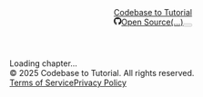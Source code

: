 <!DOCTYPE html><html lang="en"><head><meta charSet="utf-8"/><meta name="viewport" content="width=device-width, initial-scale=1"/><link rel="stylesheet" href="/_next/static/css/213d763d8833f79e.css" data-precedence="next"/><link rel="preload" as="script" fetchPriority="low" href="/_next/static/chunks/webpack-1201fd8a3c28b1cb.js"/><script src="/_next/static/chunks/4bd1b696-96342b1fb8bcb933.js" async=""></script><script src="/_next/static/chunks/1684-b2b16449d27696d4.js" async=""></script><script src="/_next/static/chunks/main-app-5518523dddf30468.js" async=""></script><script src="/_next/static/chunks/8e1d74a4-ecb8237a07ad8271.js" async=""></script><script src="/_next/static/chunks/0e5ce63c-e41159d3061d0daf.js" async=""></script><script src="/_next/static/chunks/9352-07a6cdd90a1ff8da.js" async=""></script><script src="/_next/static/chunks/2995-c85c936ac230edbc.js" async=""></script><script src="/_next/static/chunks/869-4e9ae5ff9db21a73.js" async=""></script><script src="/_next/static/chunks/app/layout-89b20c3020f1de72.js" async=""></script><script src="/_next/static/chunks/ee560e2c-58e411511cc8d6d0.js" async=""></script><script src="/_next/static/chunks/f8025e75-cc3c0be17415ffd8.js" async=""></script><script src="/_next/static/chunks/e0368f7a-1235c34447e61195.js" async=""></script><script src="/_next/static/chunks/1125-dbeeb79224fddef2.js" async=""></script><script src="/_next/static/chunks/867-45320c4aa474a9d5.js" async=""></script><script src="/_next/static/chunks/app/tutorial/%5BtutorialId%5D/%5BchapterName%5D/page-c32b5301582b9abc.js" async=""></script><link rel="preload" href="https://www.googletagmanager.com/gtag/js?id=G-E9Q2HBBZFZ" as="script"/><meta name="next-size-adjust" content=""/><title>Codebase to Tutorial</title><meta name="description" content="Generate easy to follow tutorials from GitHub codebases with AI"/><link rel="icon" href="/favicon.ico" type="image/x-icon" sizes="32x32"/><script>document.querySelectorAll('body link[rel="icon"], body link[rel="apple-touch-icon"]').forEach(el => document.head.appendChild(el))</script><script src="/_next/static/chunks/polyfills-42372ed130431b0a.js" noModule=""></script></head><body class="__variable_5cfdac __variable_9a8899 antialiased"><script>((e,t,r,n,o,a,i,l)=>{let u=document.documentElement,s=["light","dark"];function c(t){var r;(Array.isArray(e)?e:[e]).forEach(e=>{let r="class"===e,n=r&&a?o.map(e=>a[e]||e):o;r?(u.classList.remove(...n),u.classList.add(a&&a[t]?a[t]:t)):u.setAttribute(e,t)}),r=t,l&&s.includes(r)&&(u.style.colorScheme=r)}if(n)c(n);else try{let e=localStorage.getItem(t)||r,n=i&&"system"===e?window.matchMedia("(prefers-color-scheme: dark)").matches?"dark":"light":e;c(n)}catch(e){}})("class","theme","light",null,["light","dark"],null,true,true)</script><div class="relative flex min-h-screen flex-col bg-background"><header class="z-50 w-full border-b border-border/40 bg-background/95 backdrop-blur supports-[backdrop-filter]:bg-background/60 px-6"><div class="container flex h-14 max-w-screen-2xl items-center justify-between"><div class="flex flex-col items-start"><a class="flex items-center" href="/"><span class="font-semibold text-lg">Codebase to Tutorial</span></a></div><div class="flex items-center space-x-3"><a target="_blank" rel="noopener noreferrer" class="flex items-center gap-2 text-sm text-muted-foreground hover:text-foreground transition-colors" title="View The-Pocket/PocketFlow-Tutorial-Codebase-Knowledge on GitHub" href="https://github.com/The-Pocket/PocketFlow-Tutorial-Codebase-Knowledge"><svg stroke="currentColor" fill="currentColor" stroke-width="0" viewBox="0 0 496 512" class="h-4 w-4" height="1em" width="1em" xmlns="http://www.w3.org/2000/svg"><path d="M165.9 397.4c0 2-2.3 3.6-5.2 3.6-3.3.3-5.6-1.3-5.6-3.6 0-2 2.3-3.6 5.2-3.6 3-.3 5.6 1.3 5.6 3.6zm-31.1-4.5c-.7 2 1.3 4.3 4.3 4.9 2.6 1 5.6 0 6.2-2s-1.3-4.3-4.3-5.2c-2.6-.7-5.5.3-6.2 2.3zm44.2-1.7c-2.9.7-4.9 2.6-4.6 4.9.3 2 2.9 3.3 5.9 2.6 2.9-.7 4.9-2.6 4.6-4.6-.3-1.9-3-3.2-5.9-2.9zM244.8 8C106.1 8 0 113.3 0 252c0 110.9 69.8 205.8 169.5 239.2 12.8 2.3 17.3-5.6 17.3-12.1 0-6.2-.3-40.4-.3-61.4 0 0-70 15-84.7-29.8 0 0-11.4-29.1-27.8-36.6 0 0-22.9-15.7 1.6-15.4 0 0 24.9 2 38.6 25.8 21.9 38.6 58.6 27.5 72.9 20.9 2.3-16 8.8-27.1 16-33.7-55.9-6.2-112.3-14.3-112.3-110.5 0-27.5 7.6-41.3 23.6-58.9-2.6-6.5-11.1-33.3 2.6-67.9 20.9-6.5 69 27 69 27 20-5.6 41.5-8.5 62.8-8.5s42.8 2.9 62.8 8.5c0 0 48.1-33.6 69-27 13.7 34.7 5.2 61.4 2.6 67.9 16 17.7 25.8 31.5 25.8 58.9 0 96.5-58.9 104.2-114.8 110.5 9.2 7.9 17 22.9 17 46.4 0 33.7-.3 75.4-.3 83.6 0 6.5 4.6 14.4 17.3 12.1C428.2 457.8 496 362.9 496 252 496 113.3 383.5 8 244.8 8zM97.2 352.9c-1.3 1-1 3.3.7 5.2 1.6 1.6 3.9 2.3 5.2 1 1.3-1 1-3.3-.7-5.2-1.6-1.6-3.9-2.3-5.2-1zm-10.8-8.1c-.7 1.3.3 2.9 2.3 3.9 1.6 1 3.6.7 4.3-.7.7-1.3-.3-2.9-2.3-3.9-2-.6-3.6-.3-4.3.7zm32.4 35.6c-1.6 1.3-1 4.3 1.3 6.2 2.3 2.3 5.2 2.6 6.5 1 1.3-1.3.7-4.3-1.3-6.2-2.2-2.3-5.2-2.6-6.5-1zm-11.4-14.7c-1.6 1-1.6 3.6 0 5.9 1.6 2.3 4.3 3.3 5.6 2.3 1.6-1.3 1.6-3.9 0-6.2-1.4-2.3-4-3.3-5.6-2z"></path></svg><span class="hidden sm:inline">Open Source</span><span class="text-xs">(...)</span></a><button data-slot="button" class="inline-flex items-center justify-center gap-2 whitespace-nowrap rounded-md text-sm font-medium transition-all disabled:pointer-events-none disabled:opacity-50 [&amp;_svg]:pointer-events-none [&amp;_svg:not([class*=&#x27;size-&#x27;])]:size-4 shrink-0 [&amp;_svg]:shrink-0 outline-none focus-visible:border-ring focus-visible:ring-ring/50 focus-visible:ring-[3px] aria-invalid:ring-destructive/20 dark:aria-invalid:ring-destructive/40 aria-invalid:border-destructive border bg-background shadow-xs hover:bg-accent hover:text-accent-foreground dark:bg-input/30 dark:border-input dark:hover:bg-input/50 size-9 h-9 w-9" disabled=""></button></div></div></header><main class="flex-1"><div class="container mx-auto p-4 text-center">Loading chapter...</div><!--$--><!--/$--><!--$--><!--/$--></main><footer class="border-t border-border/40 bg-background/95 backdrop-blur supports-[backdrop-filter]:bg-background/60"><div class="container mx-auto px-6 py-8"><div class="flex flex-col md:flex-row justify-between items-center space-y-4 md:space-y-0"><div class="text-sm text-muted-foreground">© <!-- -->2025<!-- --> Codebase to Tutorial. All rights reserved.</div><div class="flex items-center space-x-6"><a class="text-sm text-muted-foreground hover:text-foreground transition-colors" href="/terms">Terms of Service</a><a class="text-sm text-muted-foreground hover:text-foreground transition-colors" href="/privacy">Privacy Policy</a></div></div></div></footer></div><script src="/_next/static/chunks/webpack-1201fd8a3c28b1cb.js" async=""></script><script>(self.__next_f=self.__next_f||[]).push([0])</script><script>self.__next_f.push([1,"1:\"$Sreact.fragment\"\n2:I[99304,[\"6711\",\"static/chunks/8e1d74a4-ecb8237a07ad8271.js\",\"5105\",\"static/chunks/0e5ce63c-e41159d3061d0daf.js\",\"9352\",\"static/chunks/9352-07a6cdd90a1ff8da.js\",\"2995\",\"static/chunks/2995-c85c936ac230edbc.js\",\"869\",\"static/chunks/869-4e9ae5ff9db21a73.js\",\"7177\",\"static/chunks/app/layout-89b20c3020f1de72.js\"],\"ThemeProvider\"]\n3:I[56695,[\"6711\",\"static/chunks/8e1d74a4-ecb8237a07ad8271.js\",\"5105\",\"static/chunks/0e5ce63c-e41159d3061d0daf.js\",\"9352\",\"static/chunks/9352-07a6cdd90a1ff8da.js\",\"2995\",\"static/chunks/2995-c85c936ac230edbc.js\",\"869\",\"static/chunks/869-4e9ae5ff9db21a73.js\",\"7177\",\"static/chunks/app/layout-89b20c3020f1de72.js\"],\"Header\"]\n4:I[87555,[],\"\"]\n5:I[31295,[],\"\"]\n6:I[6874,[\"6711\",\"static/chunks/8e1d74a4-ecb8237a07ad8271.js\",\"5105\",\"static/chunks/0e5ce63c-e41159d3061d0daf.js\",\"9352\",\"static/chunks/9352-07a6cdd90a1ff8da.js\",\"2995\",\"static/chunks/2995-c85c936ac230edbc.js\",\"869\",\"static/chunks/869-4e9ae5ff9db21a73.js\",\"7177\",\"static/chunks/app/layout-89b20c3020f1de72.js\"],\"\"]\n7:I[69243,[\"6711\",\"static/chunks/8e1d74a4-ecb8237a07ad8271.js\",\"5105\",\"static/chunks/0e5ce63c-e41159d3061d0daf.js\",\"9352\",\"static/chunks/9352-07a6cdd90a1ff8da.js\",\"2995\",\"static/chunks/2995-c85c936ac230edbc.js\",\"869\",\"static/chunks/869-4e9ae5ff9db21a73.js\",\"7177\",\"static/chunks/app/layout-89b20c3020f1de72.js\"],\"\"]\n8:I[90894,[],\"ClientPageRoot\"]\n9:I[69535,[\"6711\",\"static/chunks/8e1d74a4-ecb8237a07ad8271.js\",\"844\",\"static/chunks/ee560e2c-58e411511cc8d6d0.js\",\"5897\",\"static/chunks/f8025e75-cc3c0be17415ffd8.js\",\"5661\",\"static/chunks/e0368f7a-1235c34447e61195.js\",\"2995\",\"static/chunks/2995-c85c936ac230edbc.js\",\"1125\",\"static/chunks/1125-dbeeb79224fddef2.js\",\"867\",\"static/chunks/867-45320c4aa474a9d5.js\",\"6204\",\"static/chunks/app/tutorial/%5BtutorialId%5D/%5BchapterName%5D/page-c32b5301582b9abc.js\"],\"default\"]\na:I[59665,[],\"MetadataBoundary\"]\nc:I[59665,[],\"OutletBoundary\"]\nf:I[74911,[],\"AsyncMetadataOutlet\"]\n11:I[59665,[],\"ViewportBoundary\"]\n13:I[26614,[],\"\"]\n14:\"$Sreact.suspense\"\n15:I[74911,[],\"AsyncMetadata\"]\n:HL[\"/_"])</script><script>self.__next_f.push([1,"next/static/media/569ce4b8f30dc480-s.p.woff2\",\"font\",{\"crossOrigin\":\"\",\"type\":\"font/woff2\"}]\n:HL[\"/_next/static/media/93f479601ee12b01-s.p.woff2\",\"font\",{\"crossOrigin\":\"\",\"type\":\"font/woff2\"}]\n:HL[\"/_next/static/css/213d763d8833f79e.css\",\"style\"]\n"])</script><script>self.__next_f.push([1,"0:{\"P\":null,\"b\":\"lQu18Dp0r5Btz8xOWpcsK\",\"p\":\"\",\"c\":[\"\",\"tutorial\",\"21b63684-b6f1-4d9a-a021-afdf505ec370\",\"07_ai_chat_interface___processing_.md\"],\"i\":false,\"f\":[[[\"\",{\"children\":[\"tutorial\",{\"children\":[[\"tutorialId\",\"21b63684-b6f1-4d9a-a021-afdf505ec370\",\"d\"],{\"children\":[[\"chapterName\",\"07_ai_chat_interface___processing_.md\",\"d\"],{\"children\":[\"__PAGE__\",{}]}]}]}]},\"$undefined\",\"$undefined\",true],[\"\",[\"$\",\"$1\",\"c\",{\"children\":[[[\"$\",\"link\",\"0\",{\"rel\":\"stylesheet\",\"href\":\"/_next/static/css/213d763d8833f79e.css\",\"precedence\":\"next\",\"crossOrigin\":\"$undefined\",\"nonce\":\"$undefined\"}]],[\"$\",\"html\",null,{\"lang\":\"en\",\"suppressHydrationWarning\":true,\"children\":[\"$\",\"body\",null,{\"className\":\"__variable_5cfdac __variable_9a8899 antialiased\",\"children\":[[\"$\",\"$L2\",null,{\"attribute\":\"class\",\"defaultTheme\":\"light\",\"disableTransitionOnChange\":true,\"children\":[\"$\",\"div\",null,{\"className\":\"relative flex min-h-screen flex-col bg-background\",\"children\":[[\"$\",\"$L3\",null,{}],[\"$\",\"main\",null,{\"className\":\"flex-1\",\"children\":[\"$\",\"$L4\",null,{\"parallelRouterKey\":\"children\",\"error\":\"$undefined\",\"errorStyles\":\"$undefined\",\"errorScripts\":\"$undefined\",\"template\":[\"$\",\"$L5\",null,{}],\"templateStyles\":\"$undefined\",\"templateScripts\":\"$undefined\",\"notFound\":[[[\"$\",\"title\",null,{\"children\":\"404: This page could not be found.\"}],[\"$\",\"div\",null,{\"style\":{\"fontFamily\":\"system-ui,\\\"Segoe UI\\\",Roboto,Helvetica,Arial,sans-serif,\\\"Apple Color Emoji\\\",\\\"Segoe UI Emoji\\\"\",\"height\":\"100vh\",\"textAlign\":\"center\",\"display\":\"flex\",\"flexDirection\":\"column\",\"alignItems\":\"center\",\"justifyContent\":\"center\"},\"children\":[\"$\",\"div\",null,{\"children\":[[\"$\",\"style\",null,{\"dangerouslySetInnerHTML\":{\"__html\":\"body{color:#000;background:#fff;margin:0}.next-error-h1{border-right:1px solid rgba(0,0,0,.3)}@media (prefers-color-scheme:dark){body{color:#fff;background:#000}.next-error-h1{border-right:1px solid rgba(255,255,255,.3)}}\"}}],[\"$\",\"h1\",null,{\"className\":\"next-error-h1\",\"style\":{\"display\":\"inline-block\",\"margin\":\"0 20px 0 0\",\"padding\":\"0 23px 0 0\",\"fontSize\":24,\"fontWeight\":500,\"verticalAlign\":\"top\",\"lineHeight\":\"49px\"},\"children\":404}],[\"$\",\"div\",null,{\"style\":{\"display\":\"inline-block\"},\"children\":[\"$\",\"h2\",null,{\"style\":{\"fontSize\":14,\"fontWeight\":400,\"lineHeight\":\"49px\",\"margin\":0},\"children\":\"This page could not be found.\"}]}]]}]}]],[]],\"forbidden\":\"$undefined\",\"unauthorized\":\"$undefined\"}]}],[\"$\",\"footer\",null,{\"className\":\"border-t border-border/40 bg-background/95 backdrop-blur supports-[backdrop-filter]:bg-background/60\",\"children\":[\"$\",\"div\",null,{\"className\":\"container mx-auto px-6 py-8\",\"children\":[\"$\",\"div\",null,{\"className\":\"flex flex-col md:flex-row justify-between items-center space-y-4 md:space-y-0\",\"children\":[[\"$\",\"div\",null,{\"className\":\"text-sm text-muted-foreground\",\"children\":[\"© \",2025,\" Codebase to Tutorial. All rights reserved.\"]}],[\"$\",\"div\",null,{\"className\":\"flex items-center space-x-6\",\"children\":[[\"$\",\"$L6\",null,{\"href\":\"/terms\",\"className\":\"text-sm text-muted-foreground hover:text-foreground transition-colors\",\"children\":\"Terms of Service\"}],[\"$\",\"$L6\",null,{\"href\":\"/privacy\",\"className\":\"text-sm text-muted-foreground hover:text-foreground transition-colors\",\"children\":\"Privacy Policy\"}]]}]]}]}]}]]}]}],[\"$\",\"$L7\",null,{\"async\":true,\"src\":\"https://www.googletagmanager.com/gtag/js?id=G-E9Q2HBBZFZ\"}],[\"$\",\"$L7\",null,{\"id\":\"google-analytics\",\"children\":\"\\n            window.dataLayer = window.dataLayer || [];\\n            function gtag(){dataLayer.push(arguments);}\\n            gtag('js', new Date());\\n            gtag('config', 'G-E9Q2HBBZFZ');\\n          \"}],[\"$\",\"$L7\",null,{\"id\":\"pocketflow-chatbot\",\"strategy\":\"afterInteractive\",\"children\":\"\\n            (function() {\\n                var script = document.createElement(\\\"script\\\");\\n                script.src = \\\"https://askthispage.com/embed/chatbot.js\\\";\\n                script.onload = function() {\\n                    initializeChatbot({\\n                        extra_urls: [],\\n                        prefixes: [\\\"https://code2tutorial.com\\\",\\\"https://github.com\\\"],\\n                        chatbotName: 'Got Questions?',\\n                        wsUrl: 'wss://askthispage.com/api/ws/chat',\\n                        instruction: '',\\n                        isOpen: false\\n                    });\\n                };\\n                document.head.appendChild(script);\\n            })();\\n          \"}]]}]}]]}],{\"children\":[\"tutorial\",[\"$\",\"$1\",\"c\",{\"children\":[null,[\"$\",\"$L4\",null,{\"parallelRouterKey\":\"children\",\"error\":\"$undefined\",\"errorStyles\":\"$undefined\",\"errorScripts\":\"$undefined\",\"template\":[\"$\",\"$L5\",null,{}],\"templateStyles\":\"$undefined\",\"templateScripts\":\"$undefined\",\"notFound\":\"$undefined\",\"forbidden\":\"$undefined\",\"unauthorized\":\"$undefined\"}]]}],{\"children\":[[\"tutorialId\",\"21b63684-b6f1-4d9a-a021-afdf505ec370\",\"d\"],[\"$\",\"$1\",\"c\",{\"children\":[null,[\"$\",\"$L4\",null,{\"parallelRouterKey\":\"children\",\"error\":\"$undefined\",\"errorStyles\":\"$undefined\",\"errorScripts\":\"$undefined\",\"template\":[\"$\",\"$L5\",null,{}],\"templateStyles\":\"$undefined\",\"templateScripts\":\"$undefined\",\"notFound\":\"$undefined\",\"forbidden\":\"$undefined\",\"unauthorized\":\"$undefined\"}]]}],{\"children\":[[\"chapterName\",\"07_ai_chat_interface___processing_.md\",\"d\"],[\"$\",\"$1\",\"c\",{\"children\":[null,[\"$\",\"$L4\",null,{\"parallelRouterKey\":\"children\",\"error\":\"$undefined\",\"errorStyles\":\"$undefined\",\"errorScripts\":\"$undefined\",\"template\":[\"$\",\"$L5\",null,{}],\"templateStyles\":\"$undefined\",\"templateScripts\":\"$undefined\",\"notFound\":\"$undefined\",\"forbidden\":\"$undefined\",\"unauthorized\":\"$undefined\"}]]}],{\"children\":[\"__PAGE__\",[\"$\",\"$1\",\"c\",{\"children\":[[\"$\",\"$L8\",null,{\"Component\":\"$9\",\"searchParams\":{},\"params\":{\"tutorialId\":\"21b63684-b6f1-4d9a-a021-afdf505ec370\",\"chapterName\":\"07_ai_chat_interface___processing_.md\"}}],[\"$\",\"$La\",null,{\"children\":\"$Lb\"}],null,[\"$\",\"$Lc\",null,{\"children\":[\"$Ld\",\"$Le\",[\"$\",\"$Lf\",null,{\"promise\":\"$@10\"}]]}]]}],{},null,false]},null,false]},null,false]},null,false]},null,false],[\"$\",\"$1\",\"h\",{\"children\":[null,[\"$\",\"$1\",\"3vmymgTWuUJZ4WeIMXznQ\",{\"children\":[[\"$\",\"$L11\",null,{\"children\":\"$L12\"}],[\"$\",\"meta\",null,{\"name\":\"next-size-adjust\",\"content\":\"\"}]]}],null]}],false]],\"m\":\"$undefined\",\"G\":[\"$13\",\"$undefined\"],\"s\":false,\"S\":false}\n"])</script><script>self.__next_f.push([1,"b:[\"$\",\"$14\",null,{\"fallback\":null,\"children\":[\"$\",\"$L15\",null,{\"promise\":\"$@16\"}]}]\ne:null\n12:[[\"$\",\"meta\",\"0\",{\"charSet\":\"utf-8\"}],[\"$\",\"meta\",\"1\",{\"name\":\"viewport\",\"content\":\"width=device-width, initial-scale=1\"}]]\nd:null\n16:{\"metadata\":[[\"$\",\"title\",\"0\",{\"children\":\"Codebase to Tutorial\"}],[\"$\",\"meta\",\"1\",{\"name\":\"description\",\"content\":\"Generate easy to follow tutorials from GitHub codebases with AI\"}],[\"$\",\"link\",\"2\",{\"rel\":\"icon\",\"href\":\"/favicon.ico\",\"type\":\"image/x-icon\",\"sizes\":\"32x32\"}]],\"error\":null,\"digest\":\"$undefined\"}\n10:{\"metadata\":\"$16:metadata\",\"error\":null,\"digest\":\"$undefined\"}\n"])</script></body></html>